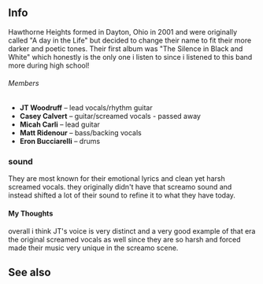 ## Info
Hawthorne Heights formed in Dayton, Ohio in 2001 and were originally called "A day in the Life" but decided to change their name to fit their more darker and poetic tones. Their first album was "The Silence in Black and White" which honestly is the only one i listen to since i listened to this band more during high school!
###### Members
- **JT Woodruff** – lead vocals/rhythm guitar
- **Casey Calvert** – guitar/screamed vocals - passed away
- **Micah Carli** – lead guitar
- **Matt Ridenour** – bass/backing vocals
- **Eron Bucciarelli** – drums
### sound
 They are most known for their emotional lyrics and clean yet harsh screamed vocals. they originally didn't have that screamo sound and instead shifted a lot of their sound to refine it to what they have today. 
#### My Thoughts
overall i think JT's voice is very distinct and a very good example of that era the original screamed vocals as well since they are so harsh and forced made their music very unique in the screamo scene.
## See also


